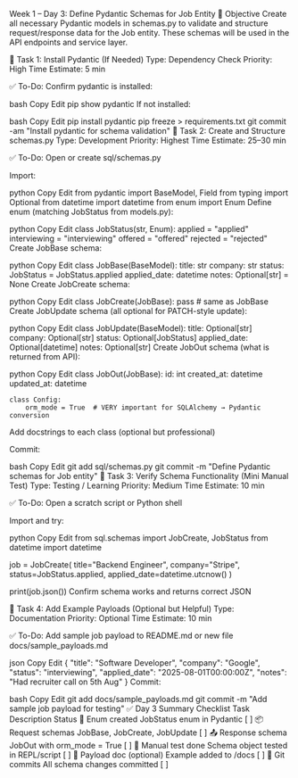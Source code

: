 Week 1 – Day 3: Define Pydantic Schemas for Job Entity
🎯 Objective
Create all necessary Pydantic models in schemas.py to validate and structure request/response data for the Job entity. These schemas will be used in the API endpoints and service layer.

📌 Task 1: Install Pydantic (If Needed)
Type: Dependency Check
Priority: High
Time Estimate: 5 min

✅ To-Do:
 Confirm pydantic is installed:

bash
Copy
Edit
pip show pydantic
 If not installed:

bash
Copy
Edit
pip install pydantic
pip freeze > requirements.txt
git commit -am "Install pydantic for schema validation"
📌 Task 2: Create and Structure schemas.py
Type: Development
Priority: Highest
Time Estimate: 25–30 min

✅ To-Do:
 Open or create sql/schemas.py

 Import:

python
Copy
Edit
from pydantic import BaseModel, Field
from typing import Optional
from datetime import datetime
from enum import Enum
 Define enum (matching JobStatus from models.py):

python
Copy
Edit
class JobStatus(str, Enum):
    applied = "applied"
    interviewing = "interviewing"
    offered = "offered"
    rejected = "rejected"
 Create JobBase schema:

python
Copy
Edit
class JobBase(BaseModel):
    title: str
    company: str
    status: JobStatus = JobStatus.applied
    applied_date: datetime
    notes: Optional[str] = None
 Create JobCreate schema:

python
Copy
Edit
class JobCreate(JobBase):
    pass  # same as JobBase
 Create JobUpdate schema (all optional for PATCH-style update):

python
Copy
Edit
class JobUpdate(BaseModel):
    title: Optional[str]
    company: Optional[str]
    status: Optional[JobStatus]
    applied_date: Optional[datetime]
    notes: Optional[str]
 Create JobOut schema (what is returned from API):

python
Copy
Edit
class JobOut(JobBase):
    id: int
    created_at: datetime
    updated_at: datetime

    class Config:
        orm_mode = True  # VERY important for SQLAlchemy → Pydantic conversion
 Add docstrings to each class (optional but professional)

 Commit:

bash
Copy
Edit
git add sql/schemas.py
git commit -m "Define Pydantic schemas for Job entity"
📌 Task 3: Verify Schema Functionality (Mini Manual Test)
Type: Testing / Learning
Priority: Medium
Time Estimate: 10 min

✅ To-Do:
 Open a scratch script or Python shell

 Import and try:

python
Copy
Edit
from sql.schemas import JobCreate, JobStatus
from datetime import datetime

job = JobCreate(
    title="Backend Engineer",
    company="Stripe",
    status=JobStatus.applied,
    applied_date=datetime.utcnow()
)

print(job.json())
 Confirm schema works and returns correct JSON

📌 Task 4: Add Example Payloads (Optional but Helpful)
Type: Documentation
Priority: Optional
Time Estimate: 10 min

✅ To-Do:
 Add sample job payload to README.md or new file docs/sample_payloads.md

json
Copy
Edit
{
  "title": "Software Developer",
  "company": "Google",
  "status": "interviewing",
  "applied_date": "2025-08-01T00:00:00Z",
  "notes": "Had recruiter call on 5th Aug"
}
 Commit:

bash
Copy
Edit
git add docs/sample_payloads.md
git commit -m "Add sample job payload for testing"
✅ Day 3 Summary Checklist
Task	Description	Status
🧩 Enum created	JobStatus enum in Pydantic	[ ]
📦 Request schemas	JobBase, JobCreate, JobUpdate	[ ]
📤 Response schema	JobOut with orm_mode = True	[ ]
🧪 Manual test done	Schema object tested in REPL/script	[ ]
📝 Payload doc (optional)	Example added to /docs	[ ]
📘 Git commits	All schema changes committed	[ ]
